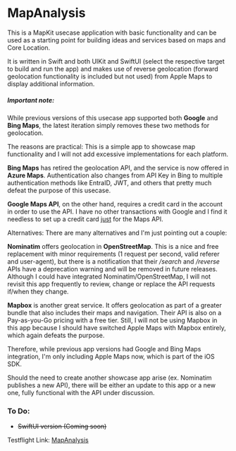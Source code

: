 # MapAnalysis

This is a MapKit usecase application with basic functionality and can be used as a starting point for building ideas and services based on maps and Core Location.

It is written in Swift and both UIKit and SwiftUI (select the respective target to build and run the app) and makes use of reverse geolocation (forward geolocation functionality is included but not used) from Apple Maps to display additional information.

##### **Important note:**

While previous versions of this usecase app supported both **Google** and **Bing Maps**, the latest iteration simply removes these two methods for geolocation.

The reasons are practical: This is a simple app to showcase map functionality and I will not add excessive implementations for each platform.

**Bing Maps** has retired the geolocation API, and the service is now offered in **Azure Maps**. Authentication also changes from API Key in Bing to multiple authentication methods like EntraID, JWT, and others that pretty much defeat the purpose of this usecase.

**Google Maps API**, on the other hand, requires a credit card in the account in order to use the API. I have no other transactions with Google and I find it needless to set up a credit card <u>just</u> for the Maps API.

Alternatives:
There are many alternatives and I'm just pointing out a couple:

**Nominatim** offers geolocation in **OpenStreetMap**. This is a nice and free replacement with minor requirements (1 request per second, valid referer and user-agent), but there is a notification that their */search* and */reverse* APIs have a deprecation warning and will be removed in future releases. Although I could have integrated Nominatim/OpenStreetMap, I will not revisit this app frequently to review, change or replace the API requests if/when they change.

**Mapbox** is another great service. It offers geolocation as part of a greater bundle that also includes their maps and navigation. Their API is also on a Pay-as-you-Go pricing with a free tier. Still, I will not be using Mapbox in this app because I should have switched Apple Maps with Mapbox entirely, which again defeats the purpose.

Therefore, while previous app versions had Google and Bing Maps integration, I'm only including Apple Maps now, which is part of the iOS SDK.

Should the need to create another showcase app arise (ex. Nominatim publishes a new API), there will be either an update to this app or a new one, fully functional with the API under discussion.

### To Do:

- ~~SwiftUI version (Coming soon)~~

Testflight Link: [MapAnalysis](https://testflight.apple.com/join/SQhZ1OCf)
